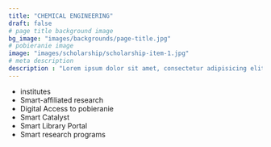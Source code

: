 ```yaml
---
title: "CHEMICAL ENGINEERING"
draft: false
# page title background image
bg_image: "images/backgrounds/page-title.jpg"
# pobieranie image
image: "images/scholarship/scholarship-item-1.jpg"
# meta description
description : "Lorem ipsum dolor sit amet, consectetur adipisicing elit, sed do eiusmod tempor incididunt ut labore. dolore magna aliqua. Ut enim ad minim veniam, quis nostrud."
---
```


* institutes
* Smart-affiliated research
* Digital Access to pobieranie
* Smart Catalyst
* Smart Library Portal
* Smart research programs